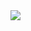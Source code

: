 <img src="https://github.com/CoreAnujDixit/SnippetNews/assets/93566696/fcebed09-3f66-40c4-bb76-3c874cde3624" />
